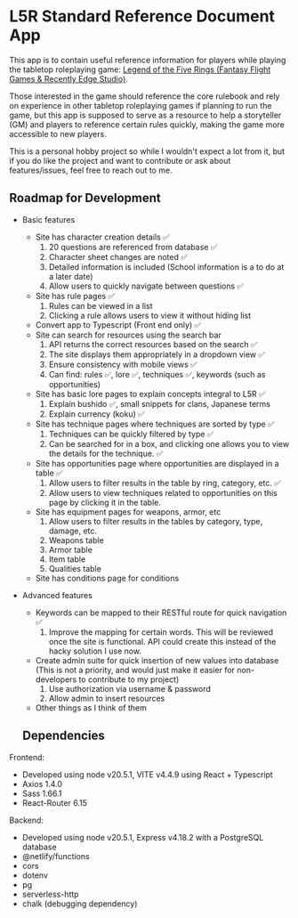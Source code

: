 # L5R Standard Reference Document App

This app is to contain useful reference information for players while playing the tabletop roleplaying game: [Legend of the Five Rings (Fantasy Flight Games & Recently Edge Studio)](https://www.edge-studio.net/games/l5r-core-rulebook/).

Those interested in the game should reference the core rulebook and rely on experience in other tabletop roleplaying games if planning to run the game, but this app is supposed to serve as a resource to help a storyteller (GM) and players to reference certain rules quickly, making the game more accessible to new players.

This is a personal hobby project so while I wouldn't expect a lot from it, but if you do like the project and want to contribute or ask about features/issues, feel free to reach out to me.

## Roadmap for Development

* Basic features 
  * Site has character creation details ✅
    1. 20 questions are referenced from database ✅
    2. Character sheet changes are noted ✅
    3. Detailed information is included (School information is a to do at a later date)
    4. Allow users to quickly navigate between questions ✅
  * Site has rule pages ✅
    1. Rules can be viewed in a list
    2. Clicking a rule allows users to view it without hiding list
  * Convert app to Typescript (Front end only) ✅
  * Site can search for resources using the search bar
    1. API returns the correct resources based on the search ✅
    2. The site displays them appropriately in a dropdown view ✅
    3. Ensure consistency with mobile views ✅
    4. Can find: rules ✅, lore ✅, techniques ✅, keywords (such as opportunities)
  * Site has basic lore pages to explain concepts integral to L5R ✅
    1. Explain bushido ✅, small snippets for clans, Japanese terms
    2. Explain currency (koku) ✅
  * Site has technique pages where techniques are sorted by type ✅
    1. Techniques can be quickly filtered by type  ✅
    2. Can be searched for in a box, and clicking one allows you to view the details for the technique. ✅
  * Site has opportunities page where opportunities are displayed in a table ✅
    1. Allow users to filter results in the table by ring, category, etc. ✅
    2. Allow users to view techniques related to opportunities on this page by clicking it in the table. 
  * Site has equipment pages for weapons, armor, etc
    1. Allow users to filter results in the tables by category, type, damage, etc.
    2. Weapons table
    3. Armor table
    4. Item table
    5. Qualities table
  * Site has conditions page for conditions
* Advanced features
  * Keywords can be mapped to their RESTful route for quick navigation ✅
    1. Improve the mapping for certain words. This will be reviewed once the site is functional. API could create this instead of the hacky solution I use now.
  * Create admin suite for quick insertion of new values into database (This is not a priority, and would just make it easier for non-developers to contribute to my project)
    1. Use authorization via username & password
    2. Allow admin to insert resources
  * Other things as I think of them

  ## Dependencies 

Frontend:
  * Developed using node v20.5.1, VITE v4.4.9 using React + Typescript
  * Axios 1.4.0
  * Sass 1.66.1
  * React-Router 6.15

Backend: 
  * Developed using node v20.5.1, Express v4.18.2 with a PostgreSQL database
  * @netlify/functions
  * cors
  * dotenv
  * pg
  * serverless-http
  * chalk (debugging dependency)